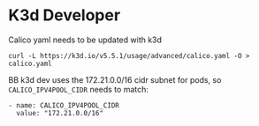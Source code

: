 # K3d Developer

Calico yaml needs to be updated with k3d

```
curl -L https://k3d.io/v5.5.1/usage/advanced/calico.yaml -O > calico.yaml
```

BB k3d dev uses the 172.21.0.0/16 cidr subnet for pods, so `CALICO_IPV4POOL_CIDR` needs to match:
 
```
- name: CALICO_IPV4POOL_CIDR
  value: "172.21.0.0/16"
```
